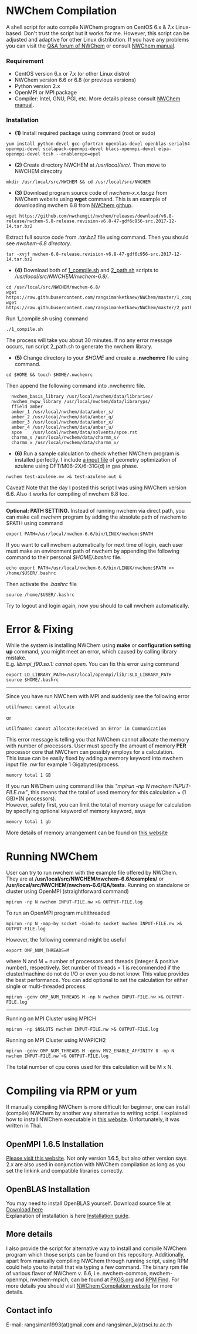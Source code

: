 # NWChem Compilation

A shell script for auto compile NWChem program on CentOS 6.x &amp; 7.x Linux-based. Don't trust the script but it works for me. However, this script can be adjusted and adaptive for other Linux distribution. If you have any problems you can visit the [Q&A forum of NWChem](http://www.nwchem-sw.org/index.php/Special:AWCforum) or consult [NWChem manual](http://www.nwchem-sw.org/index.php/Compiling_NWChem#Setting_up_the_proper_environment_variables).

### Requirement
* CentOS version 6.x or 7.x (or other Linux distro)
* NWChem version 6.6 or 6.8 (or previous versions)
* Python version 2.x
* OpenMPI or MPI package
* Compiler: Intel, GNU, PGI, etc. More details please consult [NWChem manual](http://www.nwchem-sw.org/index.php/Compiling_NWChem#Setting_up_the_proper_environment_variables).

### Installation
  * **(1)**  Install required package using command (root or sudo)
```
yum install python-devel gcc-gfortran openblas-devel openblas-serial64 openmpi-devel scalapack-openmpi-devel blacs-openmpi-devel elpa-openmpi-devel tcsh --enablerepo=epel
```
  * **(2)**  Create directory NWCHEM at */usr/local/src/*. Then move to NWCHEM direcotry
```
mkdir /usr/local/src/NWCHEM && cd /usr/local/src/NWCHEM
```
  * **(3)**  Download program source code of *nwchem-x.x.tar.gz* from NWChem website using **wget** command. This is an example of downloading nwchem 6.8 from [NWChem githup](https://github.com/nwchemgit/nwchem/releases/tag/v6.8-release).
```
wget https://github.com/nwchemgit/nwchem/releases/download/v6.8-release/nwchem-6.8-release.revision-v6.8-47-gdf6c956-src.2017-12-14.tar.bz2
```
Extract full source code from *.tar.bz2* file using command. Then you should see *nwchem-6.8 directory*.
```
tar -xvjf nwchem-6.8-release.revision-v6.8-47-gdf6c956-src.2017-12-14.tar.bz2
```
  * **(4)**  Download both of [1_compile.sh](https://github.com/rangsimanketkaew/NWChem/blob/master/1_compile.sh) and [2_path.sh](https://github.com/rangsimanketkaew/NWChem/blob/master/2_path.sh) scripts to */usr/local/src/NWCHEM/nwchem-6.8/*.
```
cd /usr/local/src/NWCHEM/nwchem-6.8/
wget https://raw.githubusercontent.com/rangsimanketkaew/NWChem/master/1_compile.sh
wget https://raw.githubusercontent.com/rangsimanketkaew/NWChem/master/2_path.sh
```
Run 1_compile.sh using command
```
./1_compile.sh
```
The process will take you about 30 minutes. If no any error message occurs, run script 2_path.sh to generate the nwchem library.
  * **(5)**  Change directory to your *$HOME* and create a **.nwchemrc** file using command.
```
cd $HOME && touch $HOME/.nwchemrc
```
Then append the following command into .nwchemrc file.  
```
  nwchem_basis_library /usr/local/nwchem/data/libraries/
  nwchem_nwpw_library /usr/local/nwchem/data/libraryps/
  ffield amber
  amber_1 /usr/local/nwchem/data/amber_s/
  amber_2 /usr/local/nwchem/data/amber_q/
  amber_3 /usr/local/nwchem/data/amber_x/
  amber_4 /usr/local/nwchem/data/amber_u/
  spce    /usr/local/nwchem/data/solvents/spce.rst
  charmm_s /usr/local/nwchem/data/charmm_s/
  charmm_x /usr/local/nwchem/data/charmm_x/
```
  * **(6)** Run a sample calculation to check whether NWChem program is installed perfectly. I include [a input file](https://github.com/rangsimanketkaew/NWChem/blob/master/test-azulene-dft/test-azulene.nw) of geometry optimization of azulene using DFT/M06-2X/6-31G(d) in gas phase.
```
nwchem test-azulene.nw >& test-azulene.out &
```
Caveat! Note that the day I posted this script I was using NWChem version 6.6. Also it works for compiling of nwchem 6.8 too.

---
**Optional: PATH SETTING.** Instead of running nwchem via direct path, you can make call *nwchem* program by adding the absolute path of nwchem to $PATH using command
```
export PATH=/usr/local/nwchem-6.6/bin/LINUX/nwchem:$PATH
```
If you want to call nwchem automatically for next time of login, each user must make an environment path of nwchem by appending the following command to their personal *$HOME/.bashrc* file.
```
echo export PATH=/usr/local/nwchem-6.6/bin/LINUX/nwchem:$PATH >> /home/$USER/.bashrc
```
Then activate the *.bashrc* file
```
source /home/$USER/.bashrc
```
Try to logout and login again, now you should to call nwchem automatically.

# Error & Fixing
While the system is installing NWChem using **make** or **configuration setting up** command, you might meet an error, which caused by calling library mistake. <br />
E.g. *libmpi_f90.so.1: cannot open*. You can fix this error using command
```
export LD_LIBRARY_PATH=/usr/local/openmpi/lib/:$LD_LIBRARY_PATH
source $HOME/.bashrc
```
---
Since you have run NWChem with MPI and suddenly see the following error
```
utilfname: cannot allocate
```
or
```
utilfname: cannot allocate:Received an Error in Communication
```
This error message is telling you that NWChem cannot allocate the memory with number of processors. User must specify the amount of memory **PER** processor core that NWChem can possibly employs for a calculation. <br />
This issue can be easily fixed by adding a memory keyword into nwchem input file *.nw* for example 1 Gigabytes/process.
```
memory total 1 GB
```
If you run NWChem using command like this *"mpirun -np N nwchem INPUT-FILE.nw"*, this means that the total of used memory for this calculation = (1 GB)*(N processors). <br />
However, safety first, you can limit the total of memory usage for calculation by specifying optional keyword of memory keyword, says
```
memory total 1 gb
```
More details of memory arrangement can be found on [this website](http://www.nwchem-sw.org/index.php/Release66:Top-level#MEMORY)

# Running NWChem
User can try to run nwchem with the example file offered by NWChem. They are at **/usr/local/src/NWCHEM/nwchem-6.6/examples/** or **/usr/local/src/NWCHEM/nwchem-6.6/QA/tests**.
Running on standalone or cluster using OpenMPI (straightforward command)
```
mpirun -np N nwchem INPUT-FILE.nw >& OUTPUT-FILE.log
```
To run an OpenMPI program multithreaded 
```
mpirun -np N -map-by socket -bind-to socket nwchem INPUT-FILE.nw >& OUTPUT-FILE.log
```
However, the following command might be useful
```
export OMP_NUM_THREADS=M
```
where N and M = number of processors and threads (integer & positive number), respectively. Set number of threads = 1 is recommended if the cluster/machine do not do I/O or even you do not know. This value provides the best performance.
You can add optional to set the calculation for either single or multi-threaded process.
```
mpirun -genv OMP_NUM_THREADS M -np N nwchem INPUT-FILE.nw >& OUTPUT-FILE.log 
```
---
Running on MPI Cluster using MPICH
```
mpirun -np $NSLOTS nwchem INPUT-FILE.nw >& OUTPUT-FILE.log 
```
Running on MPI Cluster using MVAPICH2
```
mpirun -genv OMP_NUM_THREADS M -genv MV2_ENABLE_AFFINITY 0 -np N nwchem INPUT-FILE.nw >& OUTPUT-FILE.log 
```
The total number of cpu cores used for this calculation will be M x N.

# Compiling via RPM or yum
If manually compiling NWChem is more difficult for beginner, one can install (compile) NWChem by another way alternative to writing script. I explained how to install NWChem executable in [this website](https://sites.google.com/site/compchem403/personal-area/linux-knowledge/install-nwchem). Unfortunately, it was written in Thai. 

## OpenMPI 1.6.5 Installation
[Please visit this website](http://lsi.ugr.es/~jmantas/pdp/ayuda/datos/instalaciones/Install_OpenMPI_en.pdf). Not only version 1.6.5, but also other version says 2.x are also used in conjunction with NWChem compilation as long as you set the linkink and compatible libraries correctly.

## OpenBLAS Installation
You may need to install OpenBLAS yourself. Download source file at [Download here](https://www.open-mpi.org/software/ompi/v1.6/) <br />
Explanation of installation is here [Installation guide](https://github.com/xianyi/OpenBLAS/wiki/Installation-Guide).

## More details
I also provide the script for alternative way to install and compile NWChem program which those scripts can be found on this repository. Additionally, apart from manually compiling NWChem through running script, using RPM could help you to install that via typing a few command. The binary rpm file of various flavor of NWChem v. 6.6, i.e. nwchem-common, nwchem-openmpi, nwchem-mpich, can be found at [PKGS.org](https://pkgs.org/download/nwchem) and [RPM Find](https://www.rpmfind.net/linux/rpm2html/search.php?query=nwchem&submit=Search+...). For more details you should visit [NWChem Compilation website](http://www.nwchem-sw.org/index.php/Compiling_NWChem) for more details.

## Contact info
E-mail: rangsiman1993(at)gmail.com and rangsiman_k(at)sci.tu.ac.th
